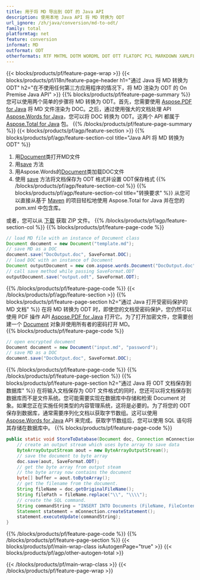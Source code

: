 ```yaml
---
title: 用于将 MD 导出到 ODT 的 Java API
description: 使用本地 Java API 将 MD 转换为 ODT
url_ignore: /zh/java/conversion/md-to-odt/
family: total
platformtag: net
feature: conversion
informat: MD
outformat: ODT
otherformats: RTF MHTML DOTM WORDML DOT OTT FLATOPC PCL MARKDOWN XAMLFLOW PS DOTX
---
```

{{< blocks/products/pf/feature-page-wrap >}}
{{< blocks/products/pf/i18n/feature-page-header h1="通过 Java 将 MD 转换为 ODT" h2="在不使用任何第三方应用程序的情况下，将 MD 渲染为 ODT 的 On Premise Java API" >}}
{{% blocks/products/pf/feature-page-summary %}}
您可以使用两个简单的步骤将 MD 转换为 ODT。首先，您需要使用 [Aspose.PDF for Java](https://products.aspose.com/pdf/java/) 将 MD 文件渲染为 DOC。之后，通过使用强大的文档处理 API [Aspose.Words for Java](https://products.aspose.com/words/java/)，您可以将 DOC 转换为 ODT。这两个 API 都属于 [Aspose.Total for Java](https://products.aspose.com/total/java/) 包。
{{% /blocks/products/pf/feature-page-summary  %}}
{{< blocks/products/pf/agp/feature-section >}}
{{% blocks/products/pf/agp/feature-section-col title="Java API 将 MD 转换为 ODT" %}}
1. 用[Document](https://reference.aspose.com/pdf/java/com.aspose.pdf/Document)类打开MD文件
2. 用[save](https://reference.aspose.com/pdf/java/com.aspose.pdf/Document#save-java.lang.String-com.aspose.pdf.SaveOptions-将MD转换为DOC ) 方法
3. 用Aspose.Words的[Document](https://reference.aspose.com/words/java/com.aspose.words/Document)类加载DOC文件
4. 使用 [save](https://reference.aspose.com/words/java/com.aspose.words/Document#save(java.lang.String,int)) 方法将文档保存为 ODT 格式并设置 ODT保存格式
{{% /blocks/products/pf/agp/feature-section-col %}}
{{% blocks/products/pf/agp/feature-section-col title="转换要求" %}}
从您可以直接从基于 [Maven](https://releases.aspose.com/total/java/) 的项目轻松地使用 Aspose.Total for Java 并在您的 pom.xml 中包含库。

或者，您可以从 [下载](https://releases.aspose.com/total/java) 获取 ZIP 文件。
{{% /blocks/products/pf/agp/feature-section-col %}}
{{% blocks/products/pf/feature-page-code %}}

```java
// load MD file with an instance of Document class
Document document = new Document("template.md");
// save MD as a DOC 
document.save("DocOutput.doc", SaveFormat.DOC); 
// load DOC with an instance of Document
Document outputDocument = new com.aspose.words.Document("DocOutput.doc");
// call save method while passing SaveFormat.ODT
outputDocument.save("output.odt", SaveFormat.ODT);   
```

{{% /blocks/products/pf/feature-page-code %}}
{{< /blocks/products/pf/agp/feature-section >}}
{{% blocks/products/pf/feature-page-section  h2="通过 Java 打开受密码保护的 MD 文档" %}}
在将 MD 转换为 ODT 时，即使您的文档受密码保护，您仍然可以使用 PDF 操作 API [Aspose.PDF for Java](https://docs.aspose.com/pdf/java/installation/) 打开它。为了打开加密文件，您需要创建一个 [Document](https://reference.aspose.com/pdf/java/com.aspose.pdf/Document) 对象并使用所有者的密码打开 MD。  
{{% blocks/products/pf/feature-page-code %}}
```cs
// open encrypted document
Document document = new Document("input.md", "password");
// save MD as a DOC 
document.save("DocOutput.doc", SaveFormat.DOC);
```

{{% /blocks/products/pf/feature-page-code  %}}
{{% /blocks/products/pf/feature-page-section %}}
{{% blocks/products/pf/feature-page-section  h2="通过 Java 将 ODT 文档保存到数据库" %}}
在将输入文档保存为 ODT 文件格式的同时，您还可以将文档保存到数据库而不是文件系统。您可能需要实现在数据库中存储和检索 Document 对象。如果您正在实施任何类型的内容管理系统，这将是必要的。为了将您的 ODT 保存到数据库，通常需要序列化文档以获取字节数组。这可以使用 [Aspose.Words for Java](https://products.aspose.com/words/Java/) API 来完成。获取字节数组后，您可以使用 SQL 语句将其存储在数据库中。 
{{% blocks/products/pf/feature-page-code %}}

```java
public static void StoreToDatabase(Document doc, Connection mConnection) throws Exception {
    // create an output stream which uses byte array to save data
    ByteArrayOutputStream aout = new ByteArrayOutputStream();
    // save the document to byte array
    doc.save(aout, SaveFormat.ODT);
    // get the byte array from output steam
    // the byte array now contains the document
    byte[] buffer = aout.toByteArray();
    // get the filename from the document.
    String fileName = doc.getOriginalFileName();
    String filePath = fileName.replace("\\", "\\\\");
    // create the SQL command.
    String commandString = "INSERT INTO Documents (FileName, FileContent) VALUES('" + filePath + "', '" + buffer + "')";
    Statement statement = mConnection.createStatement();
    statement.executeUpdate(commandString);
}  
```

{{% /blocks/products/pf/feature-page-code  %}}
{{% /blocks/products/pf/feature-page-section %}}
{{< blocks/products/pf/main-wrap-class isAutogenPage="true" >}}
{{< blocks/products/pf/agp/other-autogen-total >}}

{{< /blocks/products/pf/main-wrap-class >}}
{{< /blocks/products/pf/feature-page-wrap >}}